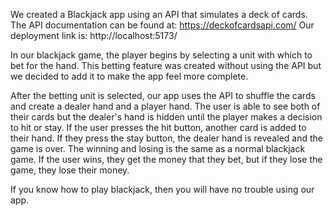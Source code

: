 We created a Blackjack app using an API that simulates a deck of cards. The API documentation can be found at: https://deckofcardsapi.com/
Our deployment link is: http://localhost:5173/

In our blackjack game, the player begins by selecting a unit with which to bet for the hand. 
This betting feature was created without using the API but we decided to add it to make the app feel more complete.

After the betting unit is selected, our app uses the API to shuffle the cards and create a dealer hand and a player hand.
The user is able to see both of their cards but the dealer's hand is hidden until the player makes a decision to hit or stay.
If the user presses the hit button, another card is added to their hand. If they press the stay button, the dealer hand is revealed and the game is over.
The winning and losing is the same as a normal blackjack game. If the user wins, they get the money that they bet, but if they lose the game, they lose their money.

If you know how to play blackjack, then you will have no trouble using our app.
